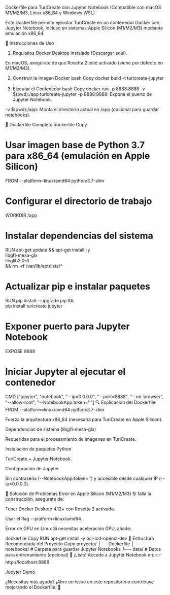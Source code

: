 Dockerfile para TuriCreate con Jupyter Notebook
(Compatible con macOS M1/M2/M3, Linux x86_64 y Windows WSL)

Este Dockerfile permite ejecutar TuriCreate en un contenedor Docker con Jupyter Notebook, incluso en sistemas Apple Silicon (M1/M2/M3) mediante emulación x86_64.

🐋 Instrucciones de Uso
1. Requisitos
Docker Desktop instalado (Descargar aquí).

En macOS, asegúrate de que Rosetta 2 esté activado (viene por defecto en M1/M2/M3).

2. Construir la Imagen Docker
bash
Copy
docker build -t turicreate-jupyter .
3. Ejecutar el Contenedor
bash
Copy
docker run -p 8888:8888 -v $(pwd):/app turicreate-jupyter
-p 8888:8888: Expone el puerto de Jupyter Notebook.

-v $(pwd):/app: Monta el directorio actual en /app (opcional para guardar notebooks).

📜 Dockerfile Completo
dockerfile
Copy
# Usar imagen base de Python 3.7 para x86_64 (emulación en Apple Silicon)
FROM --platform=linux/amd64 python:3.7-slim

# Configurar el directorio de trabajo
WORKDIR /app

# Instalar dependencias del sistema
RUN apt-get update && apt-get install -y \
    libgl1-mesa-glx \
    libglib2.0-0 \
    && rm -rf /var/lib/apt/lists/*

# Actualizar pip e instalar paquetes
RUN pip install --upgrade pip && \
    pip install turicreate jupyter

# Exponer puerto para Jupyter Notebook
EXPOSE 8888

# Iniciar Jupyter al ejecutar el contenedor
CMD ["jupyter", "notebook", "--ip=0.0.0.0", "--port=8888", "--no-browser", "--allow-root", "--NotebookApp.token=''"]
🔍 Explicación del Dockerfile
FROM --platform=linux/amd64 python:3.7-slim

Fuerza la arquitectura x86_64 (necesaria para TuriCreate en Apple Silicon).

Dependencias de sistema (libgl1-mesa-glx)

Requeridas para el procesamiento de imágenes en TuriCreate.

Instalación de paquetes Python

TuriCreate + Jupyter Notebook.

Configuración de Jupyter

Sin contraseña (--NotebookApp.token='') y accesible desde cualquier IP (--ip=0.0.0.0).

🚨 Solución de Problemas
Error en Apple Silicon (M1/M2/M3)
Si falla la construcción, asegúrate de:

Tener Docker Desktop 4.12+ con Rosetta 2 activado.

Usar el flag --platform=linux/amd64.

Error de GPU en Linux
Si necesitas aceleración GPU, añade:

dockerfile
Copy
RUN apt-get install -y ocl-icd-opencl-dev
📂 Estructura Recomendada del Proyecto
Copy
proyecto/
├── Dockerfile
├── notebooks/          # Carpeta para guardar Jupyter Notebooks
└── data/               # Datos para entrenamiento (opcional)
🎉 ¡Listo!
Accede a Jupyter Notebook en:
👉 http://localhost:8888

Jupyter Demo

¿Necesitas más ayuda?
¡Abre un issue en este repositorio o contribuye mejorando el Dockerfile! 🚀
